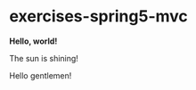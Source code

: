 # exercises-spring5-mvc

**Hello, world!**

The sun is shining!

Hello gentlemen!
<!--stackedit_data:
eyJkaXNjdXNzaW9ucyI6eyJ0RzZ6dVhKWXFJamtrUXZCIjp7In
N0YXJ0IjoyNSwiZW5kIjo0MiwidGV4dCI6IioqSGVsbG8sIHdv
cmxkISoqIn0sIkVESUp3WFkyQ2h1Rkp5TEEiOnsic3RhcnQiOj
cxLCJlbmQiOjgwLCJ0ZXh0IjoiZ2VudGxlbWVuIn19LCJjb21t
ZW50cyI6eyJtZTg0dTE4eEtyNDRzOWt3Ijp7ImRpc2N1c3Npb2
5JZCI6InRHNnp1WEpZcUlqa2tRdkIiLCJzdWIiOiJnaDo0MDY0
NDUzMyIsInRleHQiOiJEYXMgaXN0IGphIHRvbGwhIiwiY3JlYX
RlZCI6MTU4Mzg1NTI3OTczNn0sIktMZzBhUHROUmJUZmR4bU4i
OnsiZGlzY3Vzc2lvbklkIjoiRURJSndYWTJDaHVGSnlMQSIsIn
N1YiI6ImdoOjQwNjQ0NTMzIiwidGV4dCI6IkhhbGxvIHdlbHQh
IiwiY3JlYXRlZCI6MTU4MzkzNzk1NDYzN30sIkFBVjcwSElnOW
Y5Q0JqeEoiOnsiZGlzY3Vzc2lvbklkIjoiRURJSndYWTJDaHVG
SnlMQSIsInN1YiI6ImdoOjQwNjQ0NTMzIiwidGV4dCI6IlRhdG
EuIiwiY3JlYXRlZCI6MTU4MzkzNzk2NTM2OX19LCJoaXN0b3J5
IjpbMzQ3MzI4NzEyLC0xMDA0NTcyMjg0LDEwNjA3NjI2MzMsLT
E1NTk2NTM1NjUsLTIwNDk4MjczMzksLTY3NTEzNzg1NV19
-->